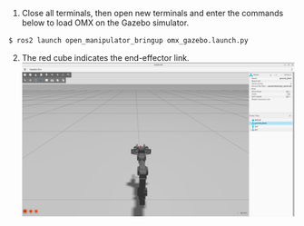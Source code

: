 1. Close all terminals, then open new terminals and enter the commands below to load OMX on the Gazebo simulator.
```bash
$ ros2 launch open_manipulator_bringup omx_gazebo.launch.py
```

2. The red cube indicates the end-effector link.  
  ![](/assets/images/platform/openmanipulator_x/omx_gazebo.png) 